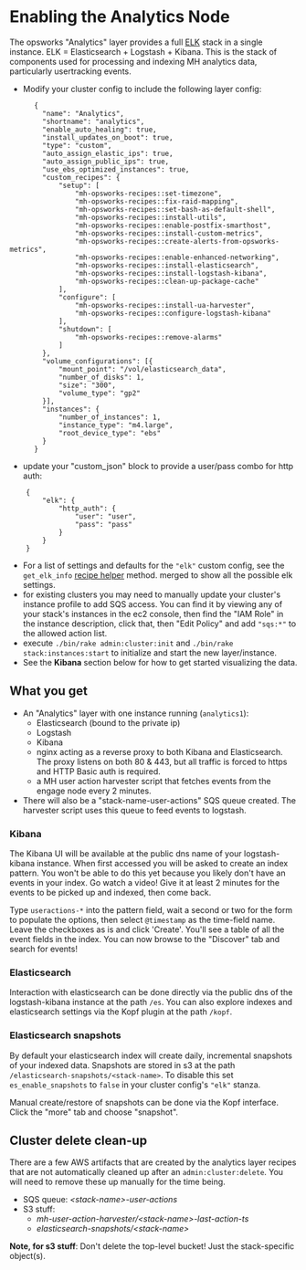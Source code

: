 # Enabling the Analytics Node

The opsworks "Analytics" layer provides a full [ELK](https://www.elastic.co/products)
stack in a single instance. ELK = Elasticsearch + Logstash + Kibana. This is the stack of components used
for processing and indexing MH analytics data, particularly usertracking events.

* Modify your cluster config to include the following layer config:

```
      {
        "name": "Analytics",
        "shortname": "analytics",
        "enable_auto_healing": true,
        "install_updates_on_boot": true,
        "type": "custom",
        "auto_assign_elastic_ips": true,
        "auto_assign_public_ips": true,
        "use_ebs_optimized_instances": true,
        "custom_recipes": {
            "setup": [
                "mh-opsworks-recipes::set-timezone",
                "mh-opsworks-recipes::fix-raid-mapping",
                "mh-opsworks-recipes::set-bash-as-default-shell",
                "mh-opsworks-recipes::install-utils",
                "mh-opsworks-recipes::enable-postfix-smarthost",
                "mh-opsworks-recipes::install-custom-metrics",
                "mh-opsworks-recipes::create-alerts-from-opsworks-metrics",
                "mh-opsworks-recipes::enable-enhanced-networking",
                "mh-opsworks-recipes::install-elasticsearch",
                "mh-opsworks-recipes::install-logstash-kibana",
                "mh-opsworks-recipes::clean-up-package-cache"
            ],
            "configure": [
                "mh-opsworks-recipes::install-ua-harvester",
                "mh-opsworks-recipes::configure-logstash-kibana"
            ],
            "shutdown": [
                "mh-opsworks-recipes::remove-alarms"
            ]
        },
        "volume_configurations": [{
            "mount_point": "/vol/elasticsearch_data",
            "number_of_disks": 1,
            "size": "300",
            "volume_type": "gp2"
        }],
        "instances": {
            "number_of_instances": 1,
            "instance_type": "m4.large",
            "root_device_type": "ebs"
        }
      }
```

* update your "custom_json" block to provide a user/pass combo for http auth:

```
    {
        "elk": {
            "http_auth": {
                "user": "user",
                "pass": "pass"
            }
        }
    }
```
* For a list of settings and defaults for the `"elk"` custom config, see the
  `get_elk_info` [recipe helper](https://github.com/harvard-dce/mh-opsworks-recipes/blob/master/libraries/default.rb) method.
  merged to show all the possible elk settings.
* for existing clusters you may need to manually update your cluster's instance
  profile to add SQS access. You can find it by viewing any of your stack's
  instances in the ec2 console, then find the "IAM Role" in the instance
  description, click that, then "Edit Policy" and add `"sqs:*"` to the allowed
  action list.
* execute `./bin/rake admin:cluster:init` and `./bin/rake stack:instances:start`
  to initialize and start the new layer/instance.
* See the **Kibana** section below for how to get started visualizing the data.

## What you get

* An "Analytics" layer with one instance running (`analytics1`):
  * Elasticsearch (bound to the private ip)
  * Logstash
  * Kibana
  * nginx acting as a reverse proxy to both Kibana and Elasticsearch. The proxy
    listens on both 80 & 443, but all traffic is forced to https and HTTP Basic
    auth is required.
  * a MH user action harvester script that fetches events from the engage node
    every 2 minutes.
* There will also be a "stack-name-user-actions" SQS queue created.
  The harvester script uses this queue to feed events to logstash.

### Kibana

The Kibana UI will be available at the public dns name of your logstash-kibana
instance. When first accessed you will be asked to create an index pattern. You
won't be able to do this yet because you likely don't have an events in your
index. Go watch a video! Give it at least 2 minutes for the events to be picked
up and indexed, then come back.

Type `useractions-*` into the pattern field, wait a second or two for the form
to populate the options, then select `@timestamp` as the
time-field name. Leave the checkboxes as is and click 'Create'. You'll see a
table of all the event fields in the index. You can now browse to the "Discover"
tab and search for events!

### Elasticsearch

Interaction with elasticsearch can be done directly via the public dns of the
logstash-kibana instance at the path `/es`. You can also explore indexes and
elasticsearch settings via the Kopf plugin at the path `/kopf`.

### Elasticsearch snapshots

By default your elasticsearch index will create daily, incremental snapshots
of your indexed data. Snapshots are stored in s3 at the path
`/elasticsearch-snapshots/<stack-name>`. To disable this set `es_enable_snapshots`
to `false` in your cluster config's `"elk"` stanza.

Manual create/restore of snapshots can be done via the Kopf interface. Click the
"more" tab and choose "snapshot".

## Cluster delete clean-up

There are a few AWS artifacts that are created by the analytics layer recipes that are
not automatically cleaned up after an `admin:cluster:delete`. You will need to
remove these up manually for the time being.

* SQS queue: *\<stack-name\>-user-actions*
* S3 stuff:
  * *mh-user-action-harvester/\<stack-name\>-last-action-ts*
  * *elasticsearch-snapshots/\<stack-name\>*

**Note, for s3 stuff**: Don't delete the top-level bucket! Just the stack-specific object(s).


